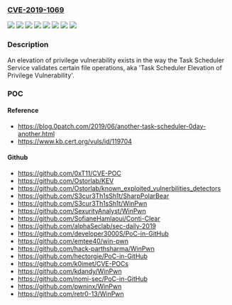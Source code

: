 ### [CVE-2019-1069](https://cve.mitre.org/cgi-bin/cvename.cgi?name=CVE-2019-1069)
![](https://img.shields.io/static/v1?label=Product&message=Windows%2010%20Version%201903%20for%2032-bit%20Systems&color=blue)
![](https://img.shields.io/static/v1?label=Product&message=Windows%2010%20Version%201903%20for%20ARM64-based%20Systems&color=blue)
![](https://img.shields.io/static/v1?label=Product&message=Windows%2010%20Version%201903%20for%20x64-based%20Systems&color=blue)
![](https://img.shields.io/static/v1?label=Product&message=Windows%20Server%2C%20version%201903%20(Server%20Core%20installation)&color=blue)
![](https://img.shields.io/static/v1?label=Product&message=Windows%20Server&color=blue)
![](https://img.shields.io/static/v1?label=Product&message=Windows&color=blue)
![](https://img.shields.io/static/v1?label=Version&message=n%2Fa&color=blue)
![](https://img.shields.io/static/v1?label=Vulnerability&message=Elevation%20of%20Privilege&color=brighgreen)

### Description

An elevation of privilege vulnerability exists in the way the Task Scheduler Service validates certain file operations, aka 'Task Scheduler Elevation of Privilege Vulnerability'.

### POC

#### Reference
- https://blog.0patch.com/2019/06/another-task-scheduler-0day-another.html
- https://www.kb.cert.org/vuls/id/119704

#### Github
- https://github.com/0xT11/CVE-POC
- https://github.com/Ostorlab/KEV
- https://github.com/Ostorlab/known_exploited_vulnerbilities_detectors
- https://github.com/S3cur3Th1sSh1t/SharpPolarBear
- https://github.com/S3cur3Th1sSh1t/WinPwn
- https://github.com/SexurityAnalyst/WinPwn
- https://github.com/SofianeHamlaoui/Conti-Clear
- https://github.com/alphaSeclab/sec-daily-2019
- https://github.com/developer3000S/PoC-in-GitHub
- https://github.com/emtee40/win-pwn
- https://github.com/hack-parthsharma/WinPwn
- https://github.com/hectorgie/PoC-in-GitHub
- https://github.com/k0imet/CVE-POCs
- https://github.com/kdandy/WinPwn
- https://github.com/nomi-sec/PoC-in-GitHub
- https://github.com/pwninx/WinPwn
- https://github.com/retr0-13/WinPwn

